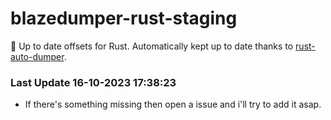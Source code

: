 # blazedumper-rust-staging

🚀 Up to date offsets for Rust. Automatically kept up to date thanks to [rust-auto-dumper](https://github.com/Akandesh/rust-auto-dumper).


### Last Update 16-10-2023 17:38:23
- If there's something missing then open a issue and i'll try to add it asap.